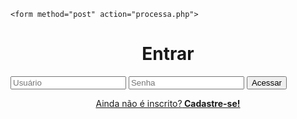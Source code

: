 <html lang="pt-br">
<head>
    <meta charset="utf-8"/>
    <title>Projeto login</title>
    <link rel="stylesheet" href="css/estilo.css">
</head>
<body>
<div id="form">
    
    <form method="post" action="processa.php">
   <center><p> <h1> Entrar </h1> </p></center>
        <input type="email" placeholder="Usuário">
        <input type="password" placeholder="Senha">
        <input type="submit" value="Acessar">
        <center><p> <a href=""> Ainda não é inscrito?<strong> Cadastre-se!</strong>
         </form></h1> </p></center>
</div>
<body>
</html>
